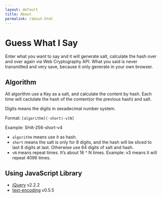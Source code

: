 ```yaml
---
layout: default
title: About
permalink: /about.html
---
```

Guess What I Say
===============
Enter what you want to say and it will generate salt, calculate the hash over and over again via Web Cryptography API. What you said is never transmitted and very save, because it only generate in your own browser.

## Algorithm

All algorithm use a Key as a salt, and calculate the content by hash. Each time will caclulate the hash of the content(or the previous hash) and salt.

Digits means the digits in sexadecimal number system.

Format: `[algorithm](-short)-v[N]`

Example: SHA-256-short-v4

+ `algorithm` means use it as hash.
+ `short` means the salt is only for 8 digits, and the hash will be sliced to last 8 digits at last. Otherwise use 64 digits of salt and hash.
+ `vN` means repeat times. It’s about 16 ^ N times. Example: v3 means it will repeat 4096 times.

## Using JavaScript Library

+ [jQuery](https://github.com/jquery/jquery) v2.2.2
+ [text-encoding](https://github.com/inexorabletash/text-encoding) v0.5.5
